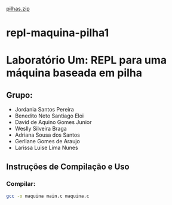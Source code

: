 [pilhas.zip](https://github.com/user-attachments/files/20691670/pilhas.zip)
# repl-maquina-pilha1

# Laboratório Um: REPL para uma máquina baseada em pilha

## Grupo:
- Jordania Santos Pereira  
- Benedito Neto Santiago Eloi  
- David de Aquino Gomes Junior  
- Weslly Silveira Braga  
- Adriana Sousa dos Santos  
- Gerliane Gomes de Araujo  
- Larissa Luise Lima Nunes  

## Instruções de Compilação e Uso

### Compilar:
```bash
gcc -o maquina main.c maquina.c
